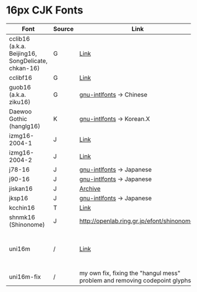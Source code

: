 # 16px CJK Fonts

| Font | Source | Link | Derivative? |
| --- | --- | --- | --- |
| cclib16 (a.k.a. Beijing16, SongDelicate, chkan-16) | G | [Link](https://www.ibiblio.org/pub/packages/ccic/software/fonts/gb/hbf/) | an ISAS bitmap font |
| cclibf16 | G | [Link](https://www.ibiblio.org/pub/packages/ccic/software/fonts/gb/hbf/) | cclib16 |
| guob16 (a.k.a. ziku16) | G | [gnu-intlfonts](https://ftp.gnu.org/gnu/intlfonts/) -> Chinese | / |
| Daewoo Gothic (hanglg16) | K | [gnu-intlfonts](https://ftp.gnu.org/gnu/intlfonts/) -> Korean.X | / |
| izmg16-2004-1 | J | [Link](http://izumilib.web.fc2.com/izumi-bf/dl-eng.html) | jiskan16 | / |
| izmg16-2004-2 | J | [Link](http://izumilib.web.fc2.com/izumi-bf/dl-eng.html) | jiskan16 | / |
| j78-16 | J | [gnu-intlfonts](https://ftp.gnu.org/gnu/intlfonts/) -> Japanese | / |
| j90-16 | J | [gnu-intlfonts](https://ftp.gnu.org/gnu/intlfonts/) -> Japanese | jiskan16 |
| jiskan16 | J | [Archive](https://web.archive.org/web/20100218022211/http://www12.ocn.ne.jp/~imamura/jisx0213.html) | / |
| jksp16 | J | [gnu-intlfonts](https://ftp.gnu.org/gnu/intlfonts/) -> Japanese | / |
| kcchin16 | T | [Link](https://sources.debian.org/src/chdrvfont/) | / |
| shnmk16 (Shinonome) | J | <http://openlab.ring.gr.jp/efont/shinonome/> | jiskan16 |
| uni16m | / | [Link](https://www.ibiblio.org/pub/packages/ccic/software/fonts/unicode/bdf/) | CCLIB16.FS, (HKU) chinese.16, Jming16, hanglm16 |
| uni16m-fix | / | my own fix, fixing the "hangul mess" problem and removing codepoint glyphs | uni16m |
